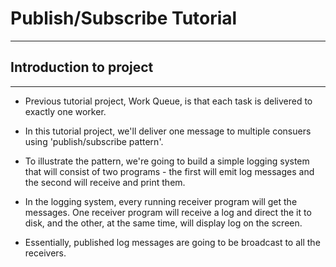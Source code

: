 # Publish/Subscribe Tutorial

---

## Introduction to project

---

- Previous tutorial project, Work Queue, is that each task is delivered to exactly one worker.

- In this tutorial project, we'll deliver one message to multiple consuers using 'publish/subscribe pattern'.

- To illustrate the pattern, we're going to build a simple logging system that will consist of two programs - the first will emit log messages and the second will receive and print them.

- In the logging system, every running receiver program will get the messages. One receiver program will receive a log and direct the it to disk, and the other, at the same time, will display log on the screen.

- Essentially, published log messages are going to be broadcast to all the receivers.
